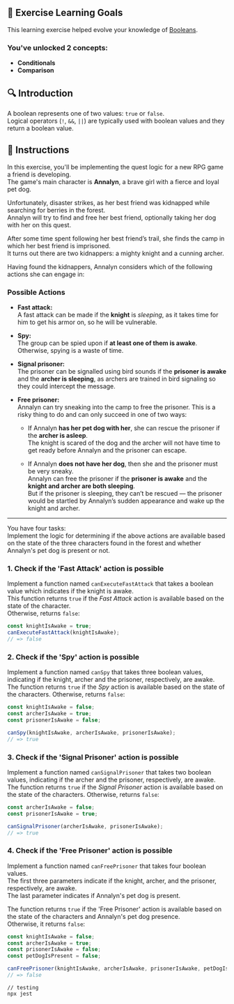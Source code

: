 ## 🧠 Exercise Learning Goals

This learning exercise helped evolve your knowledge of [Booleans](#).

### You've unlocked 2 concepts:
- **Conditionals**
- **Comparison**

## 🔍 Introduction

A boolean represents one of two values: `true` or `false`.  
Logical operators (`!`, `&&`, `||`) are typically used with boolean values and they return a boolean value.

## 🧭 Instructions

In this exercise, you'll be implementing the quest logic for a new RPG game a friend is developing.  
The game's main character is **Annalyn**, a brave girl with a fierce and loyal pet dog.  

Unfortunately, disaster strikes, as her best friend was kidnapped while searching for berries in the forest.  
Annalyn will try to find and free her best friend, optionally taking her dog with her on this quest.

After some time spent following her best friend’s trail, she finds the camp in which her best friend is imprisoned.  
It turns out there are two kidnappers: a mighty knight and a cunning archer.

Having found the kidnappers, Annalyn considers which of the following actions she can engage in:


### Possible Actions

- **Fast attack:**  
  A fast attack can be made if the **knight** is *sleeping*, as it takes time for him to get his armor on, so he will be vulnerable.

- **Spy:**  
  The group can be spied upon if **at least one of them is awake**. Otherwise, spying is a waste of time.

- **Signal prisoner:**  
  The prisoner can be signalled using bird sounds if the **prisoner is awake** and the **archer is sleeping**, as archers are trained in bird signaling so they could intercept the message.

- **Free prisoner:**  
  Annalyn can try sneaking into the camp to free the prisoner. This is a risky thing to do and can only succeed in one of two ways:
  
  - If Annalyn **has her pet dog with her**, she can rescue the prisoner if the **archer is asleep**.  
    The knight is scared of the dog and the archer will not have time to get ready before Annalyn and the prisoner can escape.
  
  - If Annalyn **does not have her dog**, then she and the prisoner must be very sneaky.  
    Annalyn can free the prisoner if the **prisoner is awake** and the **knight and archer are both sleeping**.  
    But if the prisoner is sleeping, they can’t be rescued — the prisoner would be startled by Annalyn’s sudden appearance and wake up the knight and archer.

---

You have four tasks:  
Implement the logic for determining if the above actions are available based on the state of the three characters found in the forest and whether Annalyn's pet dog is present or not.


### 1. Check if the 'Fast Attack' action is possible

Implement a function named `canExecuteFastAttack` that takes a boolean value which indicates if the knight is awake.  
This function returns `true` if the *Fast Attack* action is available based on the state of the character.  
Otherwise, returns `false`:

```js
const knightIsAwake = true;
canExecuteFastAttack(knightIsAwake);
// => false
```

### 2. Check if the 'Spy' action is possible

Implement a function named `canSpy` that takes three boolean values, indicating if the knight, archer and the prisoner, respectively, are awake.  
The function returns `true` if the *Spy* action is available based on the state of the characters. Otherwise, returns `false`:

```js
const knightIsAwake = false;
const archerIsAwake = true;
const prisonerIsAwake = false;

canSpy(knightIsAwake, archerIsAwake, prisonerIsAwake);
// => true
```


### 3. Check if the 'Signal Prisoner' action is possible

Implement a function named `canSignalPrisoner` that takes two boolean values, indicating if the archer and the prisoner, respectively, are awake.  
The function returns `true` if the *Signal Prisoner* action is available based on the state of the characters. Otherwise, returns `false`:

```js
const archerIsAwake = false;
const prisonerIsAwake = true;

canSignalPrisoner(archerIsAwake, prisonerIsAwake);
// => true
```

### 4. Check if the 'Free Prisoner' action is possible

Implement a function named `canFreePrisoner` that takes four boolean values.  
The first three parameters indicate if the knight, archer, and the prisoner, respectively, are awake.  
The last parameter indicates if Annalyn's pet dog is present.  

The function returns `true` if the 'Free Prisoner' action is available based on the state of the characters and Annalyn's pet dog presence.  
Otherwise, it returns `false`:

```js
const knightIsAwake = false;
const archerIsAwake = true;
const prisonerIsAwake = false;
const petDogIsPresent = false;

canFreePrisoner(knightIsAwake, archerIsAwake, prisonerIsAwake, petDogIsPresent);
// => false
```


```
// testing
npx jest
```